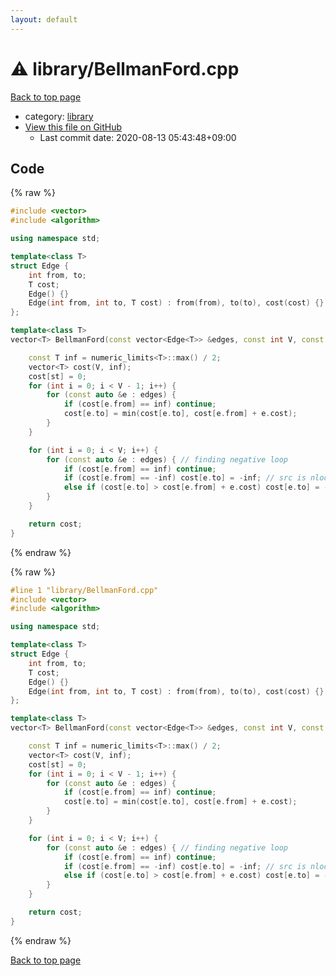 ```yaml
---
layout: default
---
```


<!-- mathjax config similar to math.stackexchange -->
<script type="text/javascript" async
  src="https://cdnjs.cloudflare.com/ajax/libs/mathjax/2.7.5/MathJax.js?config=TeX-MML-AM_CHTML">
</script>
<script type="text/x-mathjax-config">
  MathJax.Hub.Config({
    TeX: { equationNumbers: { autoNumber: "AMS" }},
    tex2jax: {
      inlineMath: [ ['$','$'] ],
      processEscapes: true
    },
    "HTML-CSS": { matchFontHeight: false },
    displayAlign: "left",
    displayIndent: "2em"
  });
</script>

<script type="text/javascript" src="https://cdnjs.cloudflare.com/ajax/libs/jquery/3.4.1/jquery.min.js"></script>
<script src="https://cdn.jsdelivr.net/npm/jquery-balloon-js@1.1.2/jquery.balloon.min.js" integrity="sha256-ZEYs9VrgAeNuPvs15E39OsyOJaIkXEEt10fzxJ20+2I=" crossorigin="anonymous"></script>
<script type="text/javascript" src="../../assets/js/copy-button.js"></script>
<link rel="stylesheet" href="../../assets/css/copy-button.css" />


# :warning: library/BellmanFord.cpp

<a href="../../index.html">Back to top page</a>

* category: <a href="../../index.html#d521f765a49c72507257a2620612ee96">library</a>
* <a href="{{ site.github.repository_url }}/blob/master/library/BellmanFord.cpp">View this file on GitHub</a>
    - Last commit date: 2020-08-13 05:43:48+09:00




## Code

<a id="unbundled"></a>
{% raw %}
```cpp
#include <vector>
#include <algorithm>

using namespace std;

template<class T>
struct Edge {
	int from, to;
	T cost;
	Edge() {}
	Edge(int from, int to, T cost) : from(from), to(to), cost(cost) {}
};

template<class T>
vector<T> BellmanFord(const vector<Edge<T>> &edges, const int V, const int st) {

	const T inf = numeric_limits<T>::max() / 2;
	vector<T> cost(V, inf);
	cost[st] = 0;
	for (int i = 0; i < V - 1; i++) {
		for (const auto &e : edges) {
			if (cost[e.from] == inf) continue;
			cost[e.to] = min(cost[e.to], cost[e.from] + e.cost);
		}
	}

	for (int i = 0; i < V; i++) {
		for (const auto &e : edges) { // finding negative loop
			if (cost[e.from] == inf) continue;
			if (cost[e.from] == -inf) cost[e.to] = -inf; // src is nloop -> dst is nloop
			else if (cost[e.to] > cost[e.from] + e.cost) cost[e.to] = -inf; // chmin is possible -> nloop
		}
	}

	return cost;
}

```
{% endraw %}

<a id="bundled"></a>
{% raw %}
```cpp
#line 1 "library/BellmanFord.cpp"
#include <vector>
#include <algorithm>

using namespace std;

template<class T>
struct Edge {
	int from, to;
	T cost;
	Edge() {}
	Edge(int from, int to, T cost) : from(from), to(to), cost(cost) {}
};

template<class T>
vector<T> BellmanFord(const vector<Edge<T>> &edges, const int V, const int st) {

	const T inf = numeric_limits<T>::max() / 2;
	vector<T> cost(V, inf);
	cost[st] = 0;
	for (int i = 0; i < V - 1; i++) {
		for (const auto &e : edges) {
			if (cost[e.from] == inf) continue;
			cost[e.to] = min(cost[e.to], cost[e.from] + e.cost);
		}
	}

	for (int i = 0; i < V; i++) {
		for (const auto &e : edges) { // finding negative loop
			if (cost[e.from] == inf) continue;
			if (cost[e.from] == -inf) cost[e.to] = -inf; // src is nloop -> dst is nloop
			else if (cost[e.to] > cost[e.from] + e.cost) cost[e.to] = -inf; // chmin is possible -> nloop
		}
	}

	return cost;
}

```
{% endraw %}

<a href="../../index.html">Back to top page</a>

